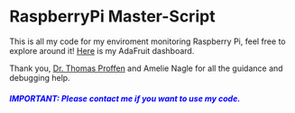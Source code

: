 <h1>RaspberryPi Master-Script</h1>

<p>This is all my code for my enviroment monitoring Raspberry Pi, feel free to explore around it! <a href= "https://io.adafruit.com/Thuviksa/dashboards/weather-monitor">Here</a> is my AdaFruit dashboard.</p>

<p>Thank you, <a href= "https://github.com/tproffen">Dr. Thomas Proffen</a> and Amelie Nagle for all the guidance and debugging help.</p>

<h5 style= "color:blue;">IMPORTANT: Please contact me if you want to use my code.</h5>